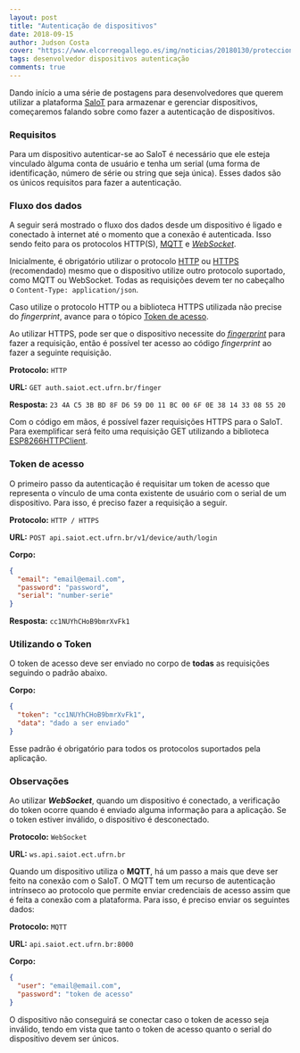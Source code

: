 ```yaml
---
layout: post
title: "Autenticação de dispositivos"
date: 2018-09-15
author: Judson Costa
cover: "https://www.elcorreogallego.es/img/noticias/20180130/protecciondatos_826037_manual.jpg"
tags: desenvolvedor dispositivos autenticação
comments: true
---
```


Dando início a uma série de postagens para desenvolvedores que querem utilizar a plataforma [SaIoT](https://saiot.ect.ufrn.br) para armazenar e gerenciar dispositivos, começaremos falando sobre como fazer a autenticação de dispositivos.

### Requisitos

Para um dispositivo autenticar-se ao SaIoT é necessário que ele esteja vinculado àlguma conta de usuário e tenha um serial (uma forma de identificação, número de série ou string que seja única). Esses dados são os únicos requisitos para fazer a autenticação.

### Fluxo dos dados

A seguir será mostrado o fluxo dos dados desde um dispositivo é ligado e conectado à internet até o momento que a conexão é autenticada. Isso sendo feito para os protocolos HTTP(S), [MQTT](https://www.ibm.com/developerworks/br/library/iot-mqtt-why-good-for-iot/index.html) e [_WebSocket_](https://developer.mozilla.org/pt-BR/docs/WebSockets).

Inicialmente, é obrigatório utilizar o protocolo [HTTP](https://developer.mozilla.org/pt-BR/docs/Web/HTTP) ou [HTTPS](https://pt.wikipedia.org/wiki/Hyper_Text_Transfer_Protocol_Secure) (recomendado) mesmo que o dispositivo utilize outro protocolo suportado, como MQTT ou WebSocket. Todas as requisições devem ter no cabeçalho o `Content-Type: application/json`.

Caso utilize o protocolo HTTP ou a biblioteca HTTPS utilizada não precise do _fingerprint_, avance para o tópico [Token de acesso](#token-de-acesso).

Ao utilizar HTTPS, pode ser que o dispositivo necessite do [_fingerprint_](https://www.grc.com/fingerprints.htm) para fazer a requisição, então é possível ter acesso ao código _fingerprint_ ao fazer a seguinte requisição.

**Protocolo:** `HTTP`

**URL:** `GET auth.saiot.ect.ufrn.br/finger`

**Resposta:** `23 4A C5 3B BD 8F D6 59 D0 11 BC 00 6F 0E 38 14 33 08 55 20`

Com o código em mãos, é possível fazer requisições HTTPS para o SaIoT. Para exemplificar será feito uma requisição GET utilizando a biblioteca [ESP8266HTTPClient](https://github.com/esp8266/Arduino/tree/master/libraries/ESP8266HTTPClient).

<script src="https://gist.github.com/judsonc/3a80e074bb361a270c6e51a3af51a6ac.js"></script>

### Token de acesso

O primeiro passo da autenticação é requisitar um token de acesso que representa o vínculo de uma conta existente de usuário com o serial de um dispositivo. Para isso, é preciso fazer a requisição a seguir.

**Protocolo:** `HTTP / HTTPS`

**URL:** `POST api.saiot.ect.ufrn.br/v1/device/auth/login`

**Corpo:**

```json
{
  "email": "email@email.com",
  "password": "password",
  "serial": "number-serie"
}
```

**Resposta:** `cc1NUYhCHoB9bmrXvFk1`

### Utilizando o Token

O token de acesso deve ser enviado no corpo de **todas** as requisições seguindo o padrão abaixo.

**Corpo:**

```json
{
  "token": "cc1NUYhCHoB9bmrXvFk1",
  "data": "dado a ser enviado"
}
```

Esse padrão é obrigatório para todos os protocolos suportados pela aplicação.

### Observações

Ao utilizar **_WebSocket_**, quando um dispositivo é conectado, a verificação do token ocorre quando é enviado alguma informação para a aplicação. Se o token estiver inválido, o dispositivo é desconectado.

**Protocolo:** `WebSocket`

**URL:** `ws.api.saiot.ect.ufrn.br`

Quando um dispositivo utiliza o **MQTT**, há um passo a mais que deve ser feito na conexão com o SaIoT. O MQTT tem um recurso de autenticação intrínseco ao protocolo que permite enviar credenciais de acesso assim que é feita a conexão com a plataforma. Para isso, é preciso enviar os seguintes dados:

**Protocolo:** `MQTT`

**URL:** `api.saiot.ect.ufrn.br:8000`

**Corpo:**

```json
{
  "user": "email@email.com",
  "password": "token de acesso"
}
```

O dispositivo não conseguirá se conectar caso o token de acesso seja inválido, tendo em vista que tanto o token de acesso quanto o serial do dispositivo devem ser únicos.
